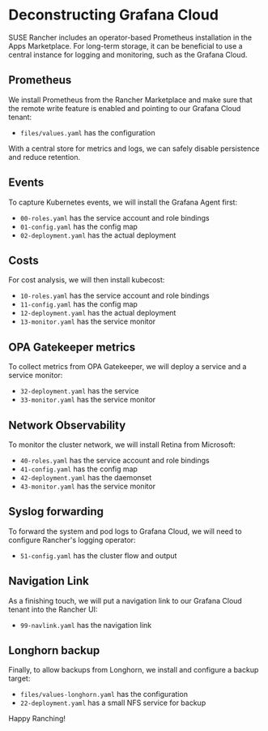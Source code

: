 # Deconstructing Grafana Cloud

SUSE Rancher includes an operator-based Prometheus installation in the Apps Marketplace. For long-term storage, it can be beneficial to use a central instance for logging and monitoring, such as the Grafana Cloud.

## Prometheus

We install Prometheus from the Rancher Marketplace and make sure that the remote write feature is enabled and pointing to our Grafana Cloud tenant:

- `files/values.yaml` has the configuration

With a central store for metrics and logs, we can safely disable persistence and reduce retention.

## Events

To capture Kubernetes events, we will install the Grafana Agent first:

- `00-roles.yaml` has the service account and role bindings
- `01-config.yaml` has the config map
- `02-deployment.yaml` has the actual deployment

## Costs

For cost analysis, we will then install kubecost:

- `10-roles.yaml` has the service account and role bindings
- `11-config.yaml` has the config map
- `12-deployment.yaml` has the actual deployment
- `13-monitor.yaml` has the service monitor

## OPA Gatekeeper metrics

To collect metrics from OPA Gatekeeper, we will deploy a service and a service monitor:

- `32-deployment.yaml` has the service
- `33-monitor.yaml` has the service monitor

## Network Observability

To monitor the cluster network, we will install Retina from Microsoft:

- `40-roles.yaml` has the service account and role bindings
- `41-config.yaml` has the config map
- `42-deployment.yaml` has the daemonset
- `43-monitor.yaml` has the service monitor

## Syslog forwarding 

To forward the system and pod logs to Grafana Cloud, we will need to configure Rancher's logging operator:

- `51-config.yaml` has the cluster flow and output

## Navigation Link

As a finishing touch, we will put a navigation link to our Grafana Cloud tenant into the Rancher UI:

- `99-navlink.yaml` has the navigation link

## Longhorn backup

Finally, to allow backups from Longhorn, we install and configure a backup target:

- `files/values-longhorn.yaml` has the configuration
- `22-deployment.yaml` has a small NFS service for backup

Happy Ranching!

